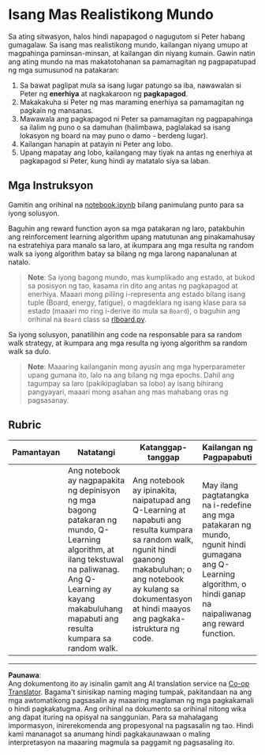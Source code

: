 <!--
CO_OP_TRANSLATOR_METADATA:
{
  "original_hash": "68394b2102d3503882e5e914bd0ff5c1",
  "translation_date": "2025-08-29T14:14:33+00:00",
  "source_file": "8-Reinforcement/1-QLearning/assignment.md",
  "language_code": "tl"
}
-->
# Isang Mas Realistikong Mundo

Sa ating sitwasyon, halos hindi napapagod o nagugutom si Peter habang gumagalaw. Sa isang mas realistikong mundo, kailangan niyang umupo at magpahinga paminsan-minsan, at kailangan din niyang kumain. Gawin natin ang ating mundo na mas makatotohanan sa pamamagitan ng pagpapatupad ng mga sumusunod na patakaran:

1. Sa bawat paglipat mula sa isang lugar patungo sa iba, nawawalan si Peter ng **enerhiya** at nagkakaroon ng **pagkapagod**.
2. Makakakuha si Peter ng mas maraming enerhiya sa pamamagitan ng pagkain ng mansanas.
3. Mawawala ang pagkapagod ni Peter sa pamamagitan ng pagpapahinga sa ilalim ng puno o sa damuhan (halimbawa, paglalakad sa isang lokasyon ng board na may puno o damo - berdeng lugar).
4. Kailangan hanapin at patayin ni Peter ang lobo.
5. Upang mapatay ang lobo, kailangang may tiyak na antas ng enerhiya at pagkapagod si Peter, kung hindi ay matatalo siya sa laban.

## Mga Instruksyon

Gamitin ang orihinal na [notebook.ipynb](notebook.ipynb) bilang panimulang punto para sa iyong solusyon.

Baguhin ang reward function ayon sa mga patakaran ng laro, patakbuhin ang reinforcement learning algorithm upang matutunan ang pinakamahusay na estratehiya para manalo sa laro, at ikumpara ang mga resulta ng random walk sa iyong algorithm batay sa bilang ng mga larong napanalunan at natalo.

> **Note**: Sa iyong bagong mundo, mas kumplikado ang estado, at bukod sa posisyon ng tao, kasama rin dito ang antas ng pagkapagod at enerhiya. Maaari mong piliing i-representa ang estado bilang isang tuple (Board, energy, fatigue), o magdeklara ng isang klase para sa estado (maaari mo ring i-derive ito mula sa `Board`), o baguhin ang orihinal na `Board` class sa [rlboard.py](../../../../8-Reinforcement/1-QLearning/rlboard.py).

Sa iyong solusyon, panatilihin ang code na responsable para sa random walk strategy, at ikumpara ang mga resulta ng iyong algorithm sa random walk sa dulo.

> **Note**: Maaaring kailanganin mong ayusin ang mga hyperparameter upang gumana ito, lalo na ang bilang ng mga epochs. Dahil ang tagumpay sa laro (pakikipaglaban sa lobo) ay isang bihirang pangyayari, maaari mong asahan ang mas mahabang oras ng pagsasanay.

## Rubric

| Pamantayan | Natatangi                                                                                                                                                                                             | Katanggap-tanggap                                                                                                                                                                      | Kailangan ng Pagpapabuti                                                                                                                   |
| ---------- | ----------------------------------------------------------------------------------------------------------------------------------------------------------------------------------------------------- | --------------------------------------------------------------------------------------------------------------------------------------------------------------------------------------- | ------------------------------------------------------------------------------------------------------------------------------------------- |
|            | Ang notebook ay nagpapakita ng depinisyon ng mga bagong patakaran ng mundo, Q-Learning algorithm, at ilang tekstuwal na paliwanag. Ang Q-Learning ay kayang makabuluhang mapabuti ang resulta kumpara sa random walk. | Ang notebook ay ipinakita, naipatupad ang Q-Learning at napabuti ang resulta kumpara sa random walk, ngunit hindi gaanong makabuluhan; o ang notebook ay kulang sa dokumentasyon at hindi maayos ang pagkaka-istruktura ng code. | May ilang pagtatangka na i-redefine ang mga patakaran ng mundo, ngunit hindi gumagana ang Q-Learning algorithm, o hindi ganap na naipaliwanag ang reward function. |

---

**Paunawa**:  
Ang dokumentong ito ay isinalin gamit ang AI translation service na [Co-op Translator](https://github.com/Azure/co-op-translator). Bagama't sinisikap naming maging tumpak, pakitandaan na ang mga awtomatikong pagsasalin ay maaaring maglaman ng mga pagkakamali o hindi pagkakatugma. Ang orihinal na dokumento sa orihinal nitong wika ang dapat ituring na opisyal na sanggunian. Para sa mahalagang impormasyon, inirerekomenda ang propesyonal na pagsasalin ng tao. Hindi kami mananagot sa anumang hindi pagkakaunawaan o maling interpretasyon na maaaring magmula sa paggamit ng pagsasaling ito.